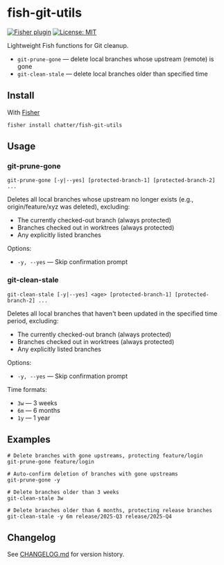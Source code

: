 # fish-git-utils

[![Fisher plugin](https://img.shields.io/badge/Fisher-plugin-0098d7?style=flat&logo=fish)](https://github.com/jorgebucaran/fisher)
[![License: MIT](https://img.shields.io/badge/license-MIT-blue.svg)](LICENSE)

Lightweight Fish functions for Git cleanup.

- `git-prune-gone` — delete local branches whose upstream (remote) is gone
- `git-clean-stale` — delete local branches older than specified time

## Install

With [Fisher](https://github.com/jorgebucaran/fisher)

```fish
fisher install chatter/fish-git-utils
```

## Usage

### git-prune-gone

```fish
git-prune-gone [-y|--yes] [protected-branch-1] [protected-branch-2] ...
```

Deletes all local branches whose upstream no longer exists (e.g., origin/feature/xyz was deleted), excluding:
* The currently checked-out branch (always protected)
* Branches checked out in worktrees (always protected)
* Any explicitly listed branches

Options:
- `-y, --yes` — Skip confirmation prompt

### git-clean-stale

```fish
git-clean-stale [-y|--yes] <age> [protected-branch-1] [protected-branch-2] ...
```

Deletes all local branches that haven't been updated in the specified time period, excluding:
* The currently checked-out branch (always protected)
* Branches checked out in worktrees (always protected)
* Any explicitly listed branches

Options:
- `-y, --yes` — Skip confirmation prompt

Time formats:
- `3w` — 3 weeks
- `6m` — 6 months
- `1y` — 1 year

## Examples

```fish
# Delete branches with gone upstreams, protecting feature/login
git-prune-gone feature/login

# Auto-confirm deletion of branches with gone upstreams
git-prune-gone -y

# Delete branches older than 3 weeks
git-clean-stale 3w

# Delete branches older than 6 months, protecting release branches
git-clean-stale -y 6m release/2025-Q3 release/2025-Q4
```

## Changelog

See [CHANGELOG.md](CHANGELOG.md) for version history.

